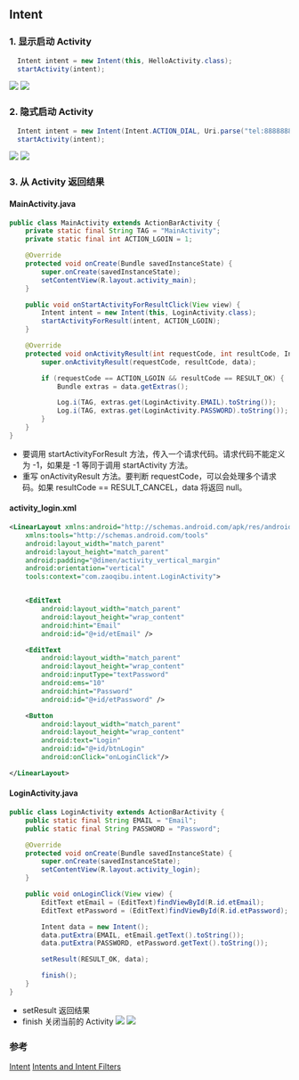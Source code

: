 ﻿## Intent

### 1. 显示启动 Activity
```java
  Intent intent = new Intent(this, HelloActivity.class);
  startActivity(intent);
```
![](snapshots/intent.jpg)
![](snapshots/implicit_start_activity.jpg)

### 2. 隐式启动 Activity
```java
  Intent intent = new Intent(Intent.ACTION_DIAL, Uri.parse("tel:888888888"));
  startActivity(intent);
```
![](snapshots/intent.jpg)
![](snapshots/explicit_start_activity.jpg)

### 3. 从 Activity 返回结果

#### MainActivity.java
```java
public class MainActivity extends ActionBarActivity {
    private static final String TAG = "MainActivity";
    private static final int ACTION_LGOIN = 1;

    @Override
    protected void onCreate(Bundle savedInstanceState) {
        super.onCreate(savedInstanceState);
        setContentView(R.layout.activity_main);
    }

    public void onStartActivityForResultClick(View view) {
        Intent intent = new Intent(this, LoginActivity.class);
        startActivityForResult(intent, ACTION_LGOIN);
    }

    @Override
    protected void onActivityResult(int requestCode, int resultCode, Intent data) {
        super.onActivityResult(requestCode, resultCode, data);

        if (requestCode == ACTION_LGOIN && resultCode == RESULT_OK) {
            Bundle extras = data.getExtras();

            Log.i(TAG, extras.get(LoginActivity.EMAIL).toString());
            Log.i(TAG, extras.get(LoginActivity.PASSWORD).toString());
        }
    }
}
```
* 要调用 startActivityForResult 方法，传入一个请求代码。请求代码不能定义为 -1，如果是 -1 等同于调用 startActivity 方法。
* 重写 onActivityResult 方法。要判断 requestCode，可以会处理多个请求码。如果 resultCode == RESULT_CANCEL，data 将返回 null。

#### activity_login.xml
```xml
<LinearLayout xmlns:android="http://schemas.android.com/apk/res/android"
    xmlns:tools="http://schemas.android.com/tools"
    android:layout_width="match_parent"
    android:layout_height="match_parent"
    android:padding="@dimen/activity_vertical_margin"
    android:orientation="vertical"
    tools:context="com.zaoqibu.intent.LoginActivity">


    <EditText
        android:layout_width="match_parent"
        android:layout_height="wrap_content"
        android:hint="Email"
        android:id="@+id/etEmail" />

    <EditText
        android:layout_width="match_parent"
        android:layout_height="wrap_content"
        android:inputType="textPassword"
        android:ems="10"
        android:hint="Password"
        android:id="@+id/etPassword" />

    <Button
        android:layout_width="match_parent"
        android:layout_height="wrap_content"
        android:text="Login"
        android:id="@+id/btnLogin"
        android:onClick="onLoginClick"/>

</LinearLayout>
```

#### LoginActivity.java
```java
public class LoginActivity extends ActionBarActivity {
    public static final String EMAIL = "Email";
    public static final String PASSWORD = "Password";

    @Override
    protected void onCreate(Bundle savedInstanceState) {
        super.onCreate(savedInstanceState);
        setContentView(R.layout.activity_login);
    }

    public void onLoginClick(View view) {
        EditText etEmail = (EditText)findViewById(R.id.etEmail);
        EditText etPassword = (EditText)findViewById(R.id.etPassword);

        Intent data = new Intent();
        data.putExtra(EMAIL, etEmail.getText().toString());
        data.putExtra(PASSWORD, etPassword.getText().toString());

        setResult(RESULT_OK, data);

        finish();
    }
}
```
* setResult 返回结果
* finish 关闭当前的 Activity
![](snapshots/intent.jpg)
![](snapshots/start_activity_for_result.jpg)

### 参考
[Intent](http://developer.android.com/reference/android/content/Intent.html)
[Intents and Intent Filters](http://developer.android.com/guide/components/intents-filters.html)
